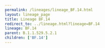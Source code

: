 ```yaml
---
permalink: /lineages/lineage_BF.14.html
layout: lineage_page
title: Lineage BF.14
redirect_to: ../lineage.html?lineage=BF.14
lineage: BF.14
parent: B.1.1.529.5.2.1
children: ['BF.14']
---
```

